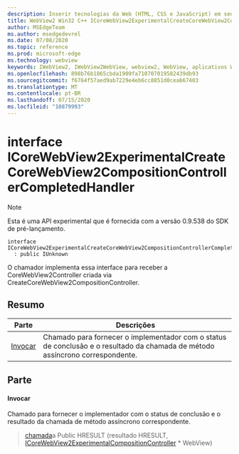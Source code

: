 ```yaml
---
description: Inserir tecnologias da Web (HTML, CSS e JavaScript) em seus aplicativos nativos com o controle WebView2 do Microsoft Edge
title: WebView2 Win32 C++ ICoreWebView2ExperimentalCreateCoreWebView2CompositionControllerCompletedHandler
author: MSEdgeTeam
ms.author: msedgedevrel
ms.date: 07/08/2020
ms.topic: reference
ms.prod: microsoft-edge
ms.technology: webview
keywords: IWebView2, IWebView2WebView, webview2, WebView, aplicativos Win32, Win32, Edge, ICoreWebView2, ICoreWebView2Controller, controle do navegador, HTML Edge, ICoreWebView2ExperimentalCreateCoreWebView2CompositionControllerCompletedHandler
ms.openlocfilehash: 898b76b1865cbda1909fa710707019582439db93
ms.sourcegitcommit: f6764f57aed9ab7229e4eb6cc8851d0cea667403
ms.translationtype: MT
ms.contentlocale: pt-BR
ms.lasthandoff: 07/15/2020
ms.locfileid: "10879993"
---
```

# interface ICoreWebView2ExperimentalCreateCoreWebView2CompositionControllerCompletedHandler 

> [!NOTE]
> Esta é uma API experimental que é fornecida com a versão 0.9.538 do SDK de pré-lançamento.

```
interface ICoreWebView2ExperimentalCreateCoreWebView2CompositionControllerCompletedHandler
  : public IUnknown
```

O chamador implementa essa interface para receber a CoreWebView2Controller criada via CreateCoreWebView2CompositionController.

## Resumo

 Parte                        | Descrições
--------------------------------|---------------------------------------------
[Invocar](#invoke) | Chamado para fornecer o implementador com o status de conclusão e o resultado da chamada de método assíncrono correspondente.

## Parte

#### Invocar 

Chamado para fornecer o implementador com o status de conclusão e o resultado da chamada de método assíncrono correspondente.

> [chamada](#invoke)a Public HRESULT (resultado HRESULT, [ICoreWebView2ExperimentalCompositionController](icorewebview2experimentalcompositioncontroller.md) * WebView)

